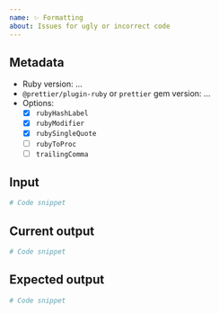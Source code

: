 ```yaml
---
name: ✨ Formatting
about: Issues for ugly or incorrect code
---
```


## Metadata

* Ruby version: ...
* `@prettier/plugin-ruby` or `prettier` gem version: ...
* Options:
  * [x] `rubyHashLabel`
  * [x] `rubyModifier`
  * [x] `rubySingleQuote`
  * [ ] `rubyToProc`
  * [ ] `trailingComma`

## Input

```ruby
# Code snippet
```

## Current output

```ruby
# Code snippet
```

## Expected output

```ruby
# Code snippet
```
